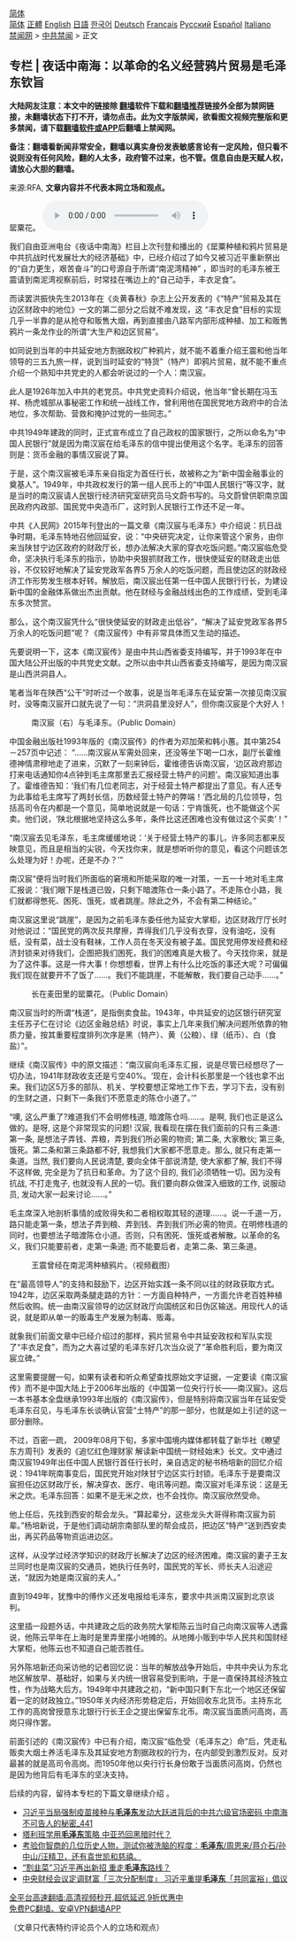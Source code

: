  <!-- 面包屑导航 --> <div class="breadcrumb"><!-- GTranslate: https://gtranslate.io/ -->  <div class="switcher notranslate">  <div class="selected">  <a href="#" onclick="return false;"> 简体</a>  </div>  <div class="option">  <a href="https://www.bannedbook.org" onclick="doGTranslate('zh-CN|zh-CN');jQuery('div.switcher div.selected a').html(jQuery(this).html());return false;" title="简体中文" class="nturl selected"> 简体</a>  <a href="https://www.bannedbook.org/zh-tw/" onclick="doGTranslate('zh-CN|zh-TW');jQuery('div.switcher div.selected a').html(jQuery(this).html());return false;" title="繁體中文" class="nturl"> 正體</a>  <a href="https://www.bannedbook.org/en/" onclick="doGTranslate('zh-CN|en');jQuery('div.switcher div.selected a').html(jQuery(this).html());return false;" title="English" class="nturl"> English</a>  <a href="https://www.bannedbook.org/ja/" onclick="doGTranslate('zh-CN|ja');jQuery('div.switcher div.selected a').html(jQuery(this).html());return false;" title="日本語" class="nturl"> 日語</a>  <a href="https://www.bannedbook.org/ko/" onclick="doGTranslate('zh-CN|ko');jQuery('div.switcher div.selected a').html(jQuery(this).html());return false;" title="한국어" class="nturl"> 한국어</a>  <a href="https://www.bannedbook.org/de/" onclick="doGTranslate('zh-CN|de');jQuery('div.switcher div.selected a').html(jQuery(this).html());return false;" title="Deutsch" class="nturl"> Deutsch</a>  <a href="https://www.bannedbook.org/fr/" onclick="doGTranslate('zh-CN|fr');jQuery('div.switcher div.selected a').html(jQuery(this).html());return false;" title="Français" class="nturl"> Français</a>  <a href="https://www.bannedbook.org/ru/" onclick="doGTranslate('zh-CN|ru');jQuery('div.switcher div.selected a').html(jQuery(this).html());return false;" title="Русский" class="nturl"> Русский</a>  <a href="https://www.bannedbook.org/es/" onclick="doGTranslate('zh-CN|es');jQuery('div.switcher div.selected a').html(jQuery(this).html());return false;" title="Español" class="nturl"> Español</a>  <a href="https://www.bannedbook.org/it/" onclick="doGTranslate('zh-CN|it');jQuery('div.switcher div.selected a').html(jQuery(this).html());return false;" title="Italiano" class="nturl"> Italiano</a>  </div>  </div>      <div class='breadcrumb-sub'><!-- Breadcrumb NavXT 6.3.0 --> <a href="https://www.bannedbook.org/" class="home">禁闻网</a> &gt; <a href="https://www.bannedbook.org/bnews/cbnews/" class="category">中共禁闻</a> &gt; 正文</div></div><h2>专栏 | 夜话中南海：以革命的名义经营鸦片贸易是毛泽东钦旨</h2> <p class="notice"><b>大陆网友注意：本文中的链接除 <a href="https://github.com/bannedbook/fanqiang" >翻墙</a>软件下载和<a href="https://github.com/killgcd/justmysocks/blob/master/README.md">翻墙推荐</a>链接外全部为禁网链接，未翻墙状态下打不开，请勿点击。此为文字版禁闻，欲看图文视频完整版和更多禁闻，请下载<a href="https://github.com/bannedbook/fanqiang">翻墙软件或APP</a>后翻墙上禁闻网。</p><p>备注：翻墙看新闻非常安全，翻墙以真实身份发表敏感言论有一定风险，但只看不说则没有任何风险，翻的人太多，政府管不过来，也不管。信息自由是天赋人权，请放心大胆的翻墙。</b></p>  <div class="entry"> <p>来源:RFA, <strong>文章内容并不代表本网立场和观点。</strong></p> <p>&#32578;&#31903;&#33457;&#12290;             <audio controls="controls" preload="metadata" src="https://www.rfa.org/mandarin/zhuanlan/yehuazhongnanhai/gx-08162021164203.html/@@stream" type="audio/mpeg"></audio></p> <p>&#25105;&#20204;&#33258;&#30001;&#20122;&#27954;&#30005;&#21488;&#12298;&#22812;&#35805;&#20013;&#21335;&#28023;&#12299;&#26639;&#30446;&#19978;&#27425;&#21002;&#30331;&#21644;&#25773;&#20986;&#30340;&#12298;&#32578;&#31903;&#31181;&#26893;&#21644;&#40486;&#29255;&#36152;&#26131;&#26159;&#20013;&#20849;&#25239;&#25112;&#26102;&#20195;&#21457;&#23637;&#22766;&#22823;&#30340;&#32463;&#27982;&#22522;&#30784;&#12299;&#20013;&#65292;&#24050;&#32463;&#20171;&#32461;&#36807;&#20102;&#22914;&#20170;&#21448;&#34987;&#20064;&#36817;&#24179;&#37325;&#26032;&#31085;&#20986;&#30340;&#8220;&#33258;&#21147;&#26356;&#29983;&#65292;&#33392;&#33510;&#22859;&#26007;&#8221;&#30340;&#21475;&#21495;&#28304;&#33258;&#20110;&#25152;&#35859;&#8220;&#21335;&#27877;&#28286;&#31934;&#31070;&#8221; &#65292;&#21363;&#24403;&#26102;&#30340;&#27611;&#27901;&#19996;&#34987;&#29579;&#38663;&#35831;&#21040;&#21335;&#27877;&#28286;&#35270;&#23519;&#21069;&#21518;&#65292;&#26102;&#24120;&#25346;&#22312;&#22068;&#36793;&#19978;&#30340;&#8220;&#33258;&#24049;&#21160;&#25163;&#65292;&#20016;&#34915;&#36275;&#39135;&#8221;&#12290;</p> <p>&#32780;&#35835;&#32610;&#27946;&#25391;&#24555;&#20808;&#29983;2013&#24180;&#22312;&#12298;&#28814;&#40644;&#26149;&#31179;&#12299;&#26434;&#24535;&#19978;&#20844;&#24320;&#21457;&#34920;&#30340;&#12298;&#8220;&#29305;&#20135;&#8221;&#36152;&#26131;&#21450;&#20854;&#22312;&#36793;&#21306;&#36130;&#25919;&#20013;&#30340;&#22320;&#20301;&#12299;&#19968;&#25991;&#30340;&#31532;&#20108;&#37096;&#20998;&#20043;&#21518;&#23601;&#19981;&#38590;&#21457;&#29616;&#65292;&#36825; &#8220;&#20016;&#34915;&#36275;&#39135;&#8221;&#30446;&#26631;&#30340;&#23454;&#29616;&#20960;&#20046;&#19968;&#21322;&#38752;&#30340;&#26159;&#20174;&#25250;&#22842;&#21644;&#36137;&#21806;&#22823;&#28895;&#65292;&#20877;&#21040;&#30452;&#25509;&#30001;&#20843;&#36335;&#20891;&#20869;&#37096;&#24418;&#25104;&#31181;&#26893;&#12289;&#21152;&#24037;&#21644;&#36137;&#21806;&#40486;&#29255;&#19968;&#26465;&#40857;&#20316;&#19994;&#30340;&#25152;&#35859;&#8220;&#22823;&#29983;&#20135;&#21644;&#36793;&#21306;&#36152;&#26131;&#8221;&#12290;</p> <p>&#22914;&#21516;&#35828;&#21040;&#24403;&#24180;&#30340;&#20013;&#20849;&#24310;&#23433;&#22320;&#26041;&#21106;&#25454;&#25919;&#26435;&#24191;&#31181;&#40486;&#29255;&#65292;&#23601;&#19981;&#33021;&#19981;&#30528;&#37325;&#20171;&#32461;&#29579;&#38663;&#21644;&#20182;&#24403;&#24180;&#39046;&#23548;&#30340;&#19977;&#20116;&#20061;&#26053;&#19968;&#26679;&#65292;&#35828;&#21040;&#24403;&#26102;&#24310;&#23433;&#30340;&#8220;&#29305;&#36135;&#8221;&#65288;&#29305;&#20135;&#65289;&#21363;&#40486;&#29255;&#36152;&#26131;&#65292;&#23601;&#19981;&#33021;&#19981;&#37325;&#28857;&#20171;&#32461;&#19968;&#20010;&#29087;&#30693;&#20013;&#20849;&#20826;&#21490;&#30340;&#20154;&#37117;&#20250;&#21548;&#35828;&#36807;&#30340;&#19968;&#20010;&#20154;&#65306;&#21335;&#27721;&#23480;&#12290;</p> <p>&#27492;&#20154;&#26159;1926&#24180;&#21152;&#20837;&#20013;&#20849;&#30340;&#32769;&#20826;&#21592;&#12290;&#20013;&#20849;&#20826;&#21490;&#36164;&#26009;&#20171;&#32461;&#35828;&#65292;&#20182;&#24403;&#24180;&#8220;&#26366;&#38271;&#26399;&#22312;&#20911;&#29577;&#31077;&#12289;&#26472;&#34382;&#22478;&#37096;&#20174;&#20107;&#31192;&#23494;&#24037;&#20316;&#21644;&#32479;&#19968;&#25112;&#32447;&#24037;&#20316;&#65292;&#26366;&#21033;&#29992;&#20182;&#22312;&#22269;&#27665;&#20826;&#22320;&#26041;&#25919;&#24220;&#20013;&#30340;&#21512;&#27861;&#22320;&#20301;&#65292;&#22810;&#27425;&#24110;&#21161;&#12289;&#33829;&#25937;&#21644;&#25513;&#25252;&#36807;&#20826;&#30340;&#19968;&#20123;&#21516;&#24535;&#12290;&#8221;</p> <p>&#20013;&#20849;1949&#24180;&#24314;&#25919;&#30340;&#21516;&#26102;&#65292;&#27491;&#24335;&#23459;&#24067;&#25104;&#31435;&#20102;&#33258;&#24049;&#25919;&#26435;&#30340;&#22269;&#23478;&#38134;&#34892;&#65292;&#20043;&#25152;&#20197;&#21629;&#21517;&#20026;&#8220;&#20013;&#22269;&#20154;&#27665;&#38134;&#34892;&#8221;&#23601;&#26159;&#22240;&#20026;&#21335;&#27721;&#23480;&#22312;&#32473;&#27611;&#27901;&#19996;&#30340;&#20449;&#20013;&#25552;&#20986;&#20351;&#29992;&#36825;&#20010;&#21517;&#23383;&#12290;&#27611;&#27901;&#19996;&#30340;&#22238;&#31572;&#21017;&#26159;&#65306;&#36135;&#24065;&#37329;&#34701;&#30340;&#20107;&#24773;&#27721;&#23480;&#35828;&#20102;&#31639;&#12290;</p> <p>&#20110;&#26159;&#65292;&#36825;&#20010;&#21335;&#27721;&#23480;&#34987;&#27611;&#27901;&#19996;&#20146;&#33258;&#25351;&#23450;&#20026;&#39318;&#20219;&#34892;&#38271;&#65292;&#25925;&#34987;&#31216;&#20043;&#20026;&#8220;&#26032;&#20013;&#22269;&#37329;&#34701;&#20107;&#19994;&#30340;&#22880;&#22522;&#20154;&#8221;&#12290;1949&#24180;&#65292;&#20013;&#20849;&#25919;&#26435;&#21457;&#34892;&#30340;&#31532;&#19968;&#32452;&#20154;&#27665;&#24065;&#19978;&#30340;&#8220;&#20013;&#22269;&#20154;&#27665;&#38134;&#34892;&#8221;&#31561;&#27721;&#23383;&#65292;&#23601;&#26159;&#24403;&#26102;&#30340;&#21335;&#27721;&#23480;&#35831;&#20154;&#27665;&#38134;&#34892;&#32463;&#27982;&#30740;&#31350;&#23460;&#30740;&#31350;&#21592;&#39532;&#25991;&#34074;&#20070;&#20889;&#30340;&#12290;&#39532;&#25991;&#34074;&#26366;&#20379;&#32844;&#21335;&#20140;&#22269;&#27665;&#25919;&#24220;&#20869;&#25919;&#37096;&#12289;&#22269;&#27665;&#20826;&#20013;&#22830;&#36896;&#24065;&#21378;&#65292;&#36825;&#26102;&#21040;&#20154;&#27665;&#38134;&#34892;&#24037;&#20316;&#36824;&#19981;&#36275;&#19968;&#24180;&#12290;</p>  <p>&#20013;&#20849;&#12298;&#20154;&#27665;&#32593;&#12299;2015&#24180;&#21002;&#30331;&#20986;&#30340;&#19968;&#31687;&#25991;&#31456;&#12298;&#21335;&#27721;&#23480;&#19982;&#27611;&#27901;&#19996;&#12299;&#20013;&#20171;&#32461;&#35828;&#65306;&#25239;&#26085;&#25112;&#20105;&#26102;&#26399;&#65292;&#27611;&#27901;&#19996;&#29305;&#22320;&#21484;&#20182;&#22238;&#24310;&#23433;&#65292;&#35828;&#65306;&#8220;&#20013;&#22830;&#30740;&#31350;&#20915;&#23450;&#65292;&#35753;&#20320;&#26469;&#31649;&#36825;&#20010;&#23478;&#21153;&#65292;&#30001;&#20320;&#26469;&#24403;&#38485;&#29976;&#23425;&#36793;&#21306;&#25919;&#24220;&#30340;&#36130;&#25919;&#21381;&#38271;&#65292;&#24819;&#21150;&#27861;&#35299;&#20915;&#22823;&#23478;&#30340;&#31359;&#34915;&#21507;&#39277;&#38382;&#39064;&#12290;&#8221;&#21335;&#27721;&#23480;&#20020;&#21361;&#21463;&#21629;&#65292;&#22362;&#20915;&#25191;&#34892;&#27611;&#27901;&#19996;&#30340;&#25351;&#31034;&#65292;&#21327;&#21161;&#20013;&#22830;&#29408;&#25235;&#36130;&#25919;&#24037;&#20316;&#65292;&#24456;&#24555;&#20351;&#24310;&#23433;&#30340;&#36130;&#25919;&#36208;&#20986;&#20302;&#35895;&#65292;&#19981;&#20165;&#36739;&#22909;&#22320;&#35299;&#20915;&#20102;&#24310;&#23433;&#20826;&#25919;&#20891;&#21508;&#30028;5 &#19975;&#20313;&#20154;&#30340;&#21507;&#39277;&#38382;&#39064;&#65292;&#32780;&#19988;&#20351;&#36793;&#21306;&#30340;&#36130;&#25919;&#32463;&#27982;&#24037;&#20316;&#24418;&#21183;&#21457;&#29983;&#26681;&#26412;&#22909;&#36716;&#12290;&#35299;&#25918;&#21518;&#65292;&#21335;&#27721;&#23480;&#20986;&#20219;&#31532;&#19968;&#20219;&#20013;&#22269;&#20154;&#27665;&#38134;&#34892;&#34892;&#38271;&#65292;&#20026;&#24314;&#35774;&#26032;&#20013;&#22269;&#30340;&#37329;&#34701;&#20307;&#31995;&#20570;&#20986;&#26480;&#20986;&#36129;&#29486;&#12290;&#20182;&#22312;&#36130;&#32463;&#19982;&#37329;&#34701;&#25112;&#32447;&#20986;&#33394;&#30340;&#24037;&#20316;&#25104;&#32489;&#65292;&#21463;&#21040;&#27611;&#27901;&#19996;&#22810;&#27425;&#36190;&#36175;&#12290;</p> <p>&#37027;&#20040;&#65292;&#36825;&#20010;&#21335;&#27721;&#23480;&#20973;&#20160;&#20040;&#8220;&#24456;&#24555;&#20351;&#24310;&#23433;&#30340;&#36130;&#25919;&#36208;&#20986;&#20302;&#35895;&#8221;&#65292;&#8220;&#35299;&#20915;&#20102;&#24310;&#23433;&#20826;&#25919;&#20891;&#21508;&#30028;5&#19975;&#20313;&#20154;&#30340;&#21507;&#39277;&#38382;&#39064;&#8221;&#21602;&#65311;&#12298;&#21335;&#27721;&#23480;&#20256;&#12299;&#20013;&#26377;&#38750;&#24120;&#20855;&#20307;&#32780;&#21448;&#29983;&#21160;&#30340;&#25551;&#36848;&#12290;</p> <p>&#20808;&#35201;&#35828;&#26126;&#19968;&#19979;&#65292;&#36825;&#26412;&#12298;&#21335;&#27721;&#23480;&#20256;&#12299;&#26159;&#30001;&#20013;&#20849;&#23665;&#35199;&#30465;&#22996;&#25903;&#25345;&#32534;&#20889;&#65292;&#24182;&#20110;1993&#24180;&#22312;&#20013;&#22269;&#22823;&#38470;&#20844;&#24320;&#20986;&#29256;&#30340;&#20013;&#20849;&#20826;&#21490;&#25991;&#29486;&#12290;&#20043;&#25152;&#20197;&#30001;&#20013;&#20849;&#23665;&#35199;&#30465;&#22996;&#25903;&#25345;&#32534;&#20889;&#65292;&#26159;&#22240;&#20026;&#21335;&#27721;&#23480;&#26159;&#23665;&#35199;&#27946;&#27934;&#21439;&#20154;&#12290;</p> <p>&#31508;&#32773;&#24403;&#24180;&#22312;&#38485;&#35199;&#8220;&#20844;&#24178;&#8221;&#26102;&#21548;&#36807;&#19968;&#20010;&#25925;&#20107;&#65292;&#35828;&#26159;&#24403;&#24180;&#27611;&#27901;&#19996;&#22312;&#24310;&#23433;&#31532;&#19968;&#27425;&#25509;&#35265;&#21335;&#27721;&#23480;&#26102;&#65292;&#27809;&#31561;&#21335;&#27721;&#23480;&#24320;&#21475;&#23601;&#20808;&#35828;&#20102;&#19968;&#21477;&#65306;&#8220;&#27946;&#27934;&#21439;&#37324;&#27809;&#22909;&#20154;&#8221;&#65292;&#20294;&#20320;&#21335;&#27721;&#23480;&#26159;&#20010;&#22823;&#22909;&#20154;&#65281;</p> <p><figure> <figcaption>&#21335;&#27721;&#23480;&#65288;&#21491;&#65289;&#19982;&#27611;&#27901;&#19996;&#12290;&#65288;Public Domain&#65289;</figcaption></figure> <p>&#20013;&#22269;&#37329;&#34701;&#20986;&#29256;&#31038;1993&#24180;&#29256;&#30340;&#12298;&#21335;&#27721;&#23480;&#20256;&#12299;&#30340;&#20316;&#32773;&#20026;&#37011;&#21152;&#33635;&#21644;&#38889;&#23567;&#34137;&#12290;&#20854;&#20013;&#31532;254&#65293;257&#39029;&#20013;&#35760;&#36848;&#65306; &#8220;&#8230;&#8230;&#21335;&#27721;&#23480;&#20174;&#20891;&#38656;&#22788;&#22238;&#26469;&#65292;&#36824;&#27809;&#31561;&#22352;&#19979;&#21917;&#19968;&#21475;&#27700;&#65292;&#21103;&#21381;&#38271;&#38669;&#32500;&#24503;&#31070;&#24773;&#32899;&#31302;&#22320;&#36208;&#20102;&#36827;&#26469;&#65292;&#27785;&#40664;&#20102;&#19968;&#21051;&#26469;&#38047;&#21518;&#65292;&#38669;&#32500;&#24503;&#21578;&#35785;&#21335;&#27721;&#23480;&#65292;&#8216;&#36793;&#21306;&#25919;&#24220;&#37027;&#36793;&#25171;&#26469;&#30005;&#35805;&#36890;&#30693;&#20320;4&#28857;&#38047;&#21040;&#27611;&#20027;&#24109;&#37027;&#37324;&#21435;&#27719;&#25253;&#32463;&#33829;&#22303;&#29305;&#20135;&#30340;&#38382;&#39064;&#8217;&#12290;&#21335;&#27721;&#23480;&#30693;&#36947;&#20986;&#20107;&#20102;&#12290;&#38669;&#32500;&#24503;&#21578;&#30693;&#65306;&#8216;&#25105;&#20204;&#26377;&#20960;&#20301;&#32769;&#21516;&#24535;&#65292;&#23545;&#20110;&#32463;&#33829;&#22303;&#29305;&#20135;&#37117;&#25552;&#20986;&#20102;&#24847;&#35265;&#12290;&#26377;&#20154;&#36824;&#19987;&#20026;&#27492;&#20107;&#32473;&#27611;&#20027;&#24109;&#20889;&#20102;&#20004;&#23553;&#38271;&#20449;&#65292;&#21382;&#25968;&#32463;&#33829;&#22303;&#29305;&#20135;&#30340;&#24330;&#31471;&#65281;&#8217;&#35199;&#21271;&#23616;&#30340;&#20960;&#20301;&#39046;&#23548;&#65292;&#21253;&#25324;&#39640;&#21496;&#20196;&#22312;&#20869;&#37117;&#26159;&#19968;&#20010;&#24847;&#35265;&#65292;&#31616;&#21333;&#22320;&#35828;&#23601;&#26159;&#19968;&#21477;&#35805;&#65306;&#23425;&#32943;&#39295;&#27515;&#65292;&#20063;&#19981;&#33021;&#20570;&#36825;&#20010;&#20080;&#21334;&#12290;&#20182;&#20204;&#35828;&#65292;&#8216;&#38485;&#21271;&#26681;&#25454;&#22320;&#22362;&#25345;&#36825;&#20040;&#22810;&#24180;&#65292;&#26465;&#20214;&#27604;&#36825;&#36824;&#22256;&#38590;&#20063;&#27809;&#26377;&#20570;&#36807;&#36825;&#20010;&#20080;&#21334;&#8217;&#65281;&#8221;</p> <p>&#8220;&#21335;&#27721;&#23480;&#21435;&#35265;&#27611;&#27901;&#19996;&#65292;&#27611;&#20027;&#24109;&#32531;&#32531;&#22320;&#35828;&#65306;&#8216;&#20851;&#20110;&#32463;&#33829;&#22303;&#29305;&#20135;&#30340;&#20107;&#20799;&#65292;&#35768;&#22810;&#21516;&#24535;&#37117;&#26469;&#21453;&#26144;&#24847;&#35265;&#65292;&#32780;&#19988;&#26159;&#30456;&#24403;&#30340;&#23574;&#38160;&#65292;&#20170;&#22825;&#25214;&#20320;&#26469;&#65292;&#23601;&#26159;&#24819;&#21548;&#21548;&#20320;&#30340;&#24847;&#35265;&#65292;&#30475;&#36825;&#20010;&#38382;&#39064;&#35813;&#24590;&#20040;&#22788;&#29702;&#20026;&#22909;&#65281;&#21150;&#21602;&#65292;&#36824;&#26159;&#19981;&#21150;&#65311;&#8217;&#8221;</p> <p>&#21335;&#27721;&#23480;&#8220;&#20415;&#23558;&#24403;&#26102;&#25105;&#20204;&#25152;&#38754;&#20020;&#30340;&#31384;&#22659;&#21644;&#25152;&#33021;&#37319;&#21462;&#30340;&#21807;&#19968;&#23545;&#31574;&#65292;&#19968;&#20116;&#19968;&#21313;&#22320;&#23545;&#27611;&#20027;&#24109;&#27719;&#25253;&#35828;&#65306;&#8216;&#25105;&#20204;&#30524;&#19979;&#26159;&#26632;&#36947;&#24050;&#27585;&#65292;&#21482;&#21097;&#19979;&#26263;&#28193;&#38472;&#20179;&#19968;&#26465;&#23567;&#36335;&#20102;&#12290;&#19981;&#36208;&#38472;&#20179;&#23567;&#36335;&#65292;&#25105;&#20204;&#23601;&#37117;&#24471;&#24971;&#27515;&#12289;&#22256;&#27515;&#12289;&#39295;&#27515;&#65292;&#25110;&#32773;&#36339;&#23830;&#12290;&#38500;&#27492;&#20043;&#22806;&#65292;&#19981;&#20250;&#26377;&#31532;&#20108;&#31181;&#32467;&#35770;&#12290;&#8221;</p> <p>&#21335;&#27721;&#23480;&#36825;&#37324;&#35828;&#8220;&#36339;&#23830;&#8221;&#65292;&#26159;&#22240;&#20026;&#20043;&#21069;&#27611;&#27901;&#19996;&#22996;&#20219;&#20182;&#20026;&#24310;&#23433;&#22823;&#25484;&#26588;&#65292;&#36793;&#21306;&#36130;&#25919;&#21381;&#21381;&#38271;&#26102;&#23545;&#20182;&#35828;&#36807;&#65306;&#8220;&#22269;&#27665;&#20826;&#30340;&#20004;&#27425;&#21453;&#20849;&#25705;&#25830;&#65292;&#24324;&#24471;&#25105;&#20204;&#20960;&#20046;&#27809;&#26377;&#34915;&#31359;&#65292;&#27809;&#26377;&#27833;&#21507;&#65292;&#27809;&#26377;&#32440;&#65292;&#27809;&#26377;&#33756;&#65292;&#25112;&#22763;&#27809;&#26377;&#38795;&#34972;&#65292;&#24037;&#20316;&#20154;&#21592;&#22312;&#20908;&#22825;&#27809;&#26377;&#34987;&#23376;&#30422;&#12290;&#22269;&#27665;&#20826;&#29992;&#20572;&#21457;&#32463;&#36153;&#21644;&#32463;&#27982;&#23553;&#38145;&#26469;&#23545;&#24453;&#25105;&#20204;&#65292;&#20225;&#22270;&#25226;&#25105;&#20204;&#22256;&#27515;&#65292;&#25105;&#20204;&#30340;&#22256;&#38590;&#30495;&#26159;&#22823;&#26497;&#20102;&#12290;&#20170;&#22825;&#25214;&#20320;&#26469;&#65292;&#23601;&#26159;&#20026;&#20102;&#36825;&#20214;&#20107;&#12290;&#36825;&#26159;&#19968;&#20214;&#22823;&#20107;&#65281;&#20320;&#24819;&#24819;&#30475;&#65292;&#19990;&#30028;&#19978;&#26377;&#20160;&#20040;&#27604;&#21507;&#39277;&#30340;&#20107;&#36824;&#22823;&#21602;&#65311;&#21487;&#20559;&#20559;&#25105;&#20204;&#29616;&#22312;&#23601;&#35201;&#24320;&#19981;&#20102;&#39277;&#20102;&#8230;&#8230;&#12290;&#25105;&#20204;&#19981;&#33021;&#36339;&#23830;&#65292;&#19981;&#33021;&#35299;&#25955;&#65292;&#25105;&#20204;&#35201;&#33258;&#24049;&#21160;&#25163;&#8230;&#8230;&#12290;&#8221;</p>  <p><figure> <figcaption>&#38271;&#22312;&#40614;&#30000;&#37324;&#30340;&#32578;&#31903;&#33457;&#12290;&#65288;Public Domain&#65289;</figcaption></figure> <p>&#21335;&#27721;&#23480;&#24403;&#26102;&#30340;&#25152;&#35859;&#8220;&#26632;&#36947;&#8221;&#65292;&#26159;&#25351;&#20498;&#21334;&#39135;&#30416;&#12290;1943&#24180;&#65292;&#20013;&#20849;&#24310;&#23433;&#30340;&#36793;&#21306;&#38134;&#34892;&#30740;&#31350;&#23460;&#20027;&#20219;&#33487;&#23376;&#20161;&#22312;&#35752;&#35770;&#12298;&#36793;&#21306;&#37329;&#34701;&#24635;&#32467;&#12299;&#26102;&#35828;&#65292;&#20107;&#23454;&#19978;&#20960;&#24180;&#26469;&#25105;&#20204;&#35299;&#20915;&#38382;&#39064;&#25152;&#20381;&#38752;&#30340;&#29289;&#36136;&#21147;&#37327;&#65292;&#25353;&#20854;&#37325;&#35201;&#31243;&#24230;&#25490;&#21015;&#27425;&#24207;&#26159;&#40657;&#65288;&#29305;&#20135;&#65289;&#12289;&#40644;&#65288;&#20844;&#31918;&#65289;&#12289;&#32511;&#65288;&#32440;&#24065;&#65289;&#12289;&#30333;&#65288;&#39135;&#30416;&#65289;&#8221;&#12290;</p> <p>&#32487;&#32493;&#12298;&#21335;&#27721;&#23480;&#20256;&#12299;&#20013;&#30340;&#21407;&#25991;&#25551;&#36848;&#65306;&#8220;&#21335;&#27721;&#23480;&#21521;&#27611;&#27901;&#19996;&#27719;&#25253;&#65292;&#35828;&#26159;&#23613;&#31649;&#24050;&#32463;&#24819;&#23613;&#20102;&#19968;&#20999;&#21150;&#27861;&#65292;1941&#24180;&#36130;&#25919;&#25910;&#25903;&#36824;&#26159;&#20111;&#31354;40%&#12290;&#8216;&#29616;&#22312;&#65292;&#20250;&#35745;&#31185;&#38271;&#37027;&#37324;&#26159;&#19968;&#20010;&#38065;&#20063;&#25343;&#19981;&#20986;&#26469;&#12290;&#25105;&#20204;&#36793;&#21306;5&#19975;&#22810;&#30340;&#37096;&#38431;&#12289;&#26426;&#20851;&#12289;&#23398;&#26657;&#35201;&#24819;&#27491;&#24120;&#22320;&#24037;&#20316;&#19979;&#21435;&#65292;&#23398;&#20064;&#19979;&#21435;&#65292;&#27809;&#26377;&#21035;&#30340;&#29983;&#36130;&#20043;&#36947;&#65292;&#21482;&#21097;&#19979;&#19968;&#26465;&#25105;&#20204;&#19981;&#24895;&#24847;&#36208;&#30340;&#38472;&#20179;&#23567;&#36947;&#20102;&#12290;&#8217;&#8221;</p> <p>&#8220;&#22114;, &#36825;&#20040;&#20005;&#37325;&#20102;?&#38590;&#36947;&#25105;&#20204;&#19981;&#20250;&#26126;&#20462;&#26632;&#36947;, &#26263;&#28193;&#38472;&#20179;&#21527;&#8230;&#8230;&#12290;&#26159;&#21834;, &#25105;&#20204;&#20063;&#27491;&#26159;&#36825;&#20040;&#20570;&#30340;&#12290;&#26159;&#21568;, &#36825;&#26159;&#20010;&#38750;&#24120;&#29616;&#23454;&#30340;&#38382;&#39064;! &#27721;&#23480;, &#25105;&#30475;&#29616;&#22312;&#25670;&#22312;&#25105;&#20204;&#38754;&#21069;&#30340;&#21482;&#26377;&#19977;&#26465;&#36947;: &#31532;&#19968;&#26465;, &#26159;&#24819;&#27861;&#23376;&#24324;&#38065;&#12289;&#24324;&#31918;&#65292;&#24324;&#21040;&#25105;&#20204;&#25152;&#24517;&#38656;&#30340;&#29289;&#36164;; &#31532;&#20108;&#26465;, &#22823;&#23478;&#25955;&#20249;; &#31532;&#19977;&#26465;, &#39295;&#27515;&#12290;&#31532;&#20108;&#26465;&#21644;&#31532;&#19977;&#26465;&#36335;&#37117;&#19981;&#22909;, &#25105;&#24819;&#25105;&#20204;&#22823;&#23478;&#37117;&#19981;&#24895;&#24847;&#36208;&#12290;&#37027;&#20040;, &#23601;&#21482;&#26377;&#36208;&#31532;&#19968;&#26465;&#36947;&#12290;&#24403;&#28982;, &#25105;&#20204;&#35201;&#21521;&#20154;&#27665;&#35828;&#28165;&#26970;, &#35201;&#21521;&#20840;&#20307;&#24178;&#37096;&#35828;&#28165;&#26970;, &#20351;&#22823;&#23478;&#37117;&#20102;&#35299;, &#25105;&#20204;&#19981;&#24471;&#19981;&#36825;&#26679;&#20570;, &#23436;&#20840;&#26159;&#20026;&#20102;&#25239;&#26085;&#21644;&#38761;&#21629;&#12290;&#20026;&#20102;&#36825;&#20010;&#30446;&#30340;, &#25105;&#20204;&#24517;&#39035;&#29306;&#29298;&#19968;&#20999;&#12290;&#22240;&#20026;&#27809;&#26377;&#25239;&#25112;, &#19981;&#25171;&#36208;&#39740;&#23376;, &#20063;&#23601;&#27809;&#26377;&#20154;&#27665;&#30340;&#19968;&#20999;&#12290;&#25105;&#20204;&#35201;&#21521;&#32676;&#20247;&#20570;&#28145;&#20837;&#32454;&#33268;&#30340;&#24037;&#20316;, &#35828;&#26381;&#21160;&#21592;, &#21457;&#21160;&#22823;&#23478;&#19968;&#36215;&#26469;&#35752;&#35770;&#8230;&#8230;&#12290;&#8221;</p> <p>&#27611;&#20027;&#24109;&#28145;&#20837;&#22320;&#21078;&#26512;&#20107;&#24773;&#30340;&#25104;&#36133;&#24471;&#22833;&#21644;&#20108;&#32773;&#30456;&#26435;&#21462;&#20854;&#36731;&#30340;&#36947;&#29702;&#8230;&#8230;&#12290;&#35828;&#19968;&#21315;&#36947;&#19968;&#19975;&#65292;&#36335;&#21482;&#33021;&#36208;&#31532;&#19968;&#26465;&#65292;&#24819;&#27861;&#23376;&#24324;&#21040;&#31918;&#12289;&#24324;&#21040;&#38065;&#12289;&#24324;&#21040;&#25105;&#20204;&#25152;&#24517;&#38656;&#30340;&#29289;&#36164;&#12290;&#22312;&#26126;&#20462;&#26632;&#36947;&#30340;&#21516;&#26102;&#65292;&#20063;&#35201;&#24819;&#27861;&#23376;&#26263;&#28193;&#38472;&#20179;&#23567;&#36947;&#12290;&#21542;&#21017;&#65292;&#21482;&#26377;&#22256;&#27515;&#12289;&#39295;&#27515;&#25110;&#32773;&#35299;&#25955;&#12290;&#20197;&#38761;&#21629;&#30340;&#21517;&#20041;&#65292;&#25105;&#20204;&#21482;&#33021;&#35201;&#21069;&#32773;&#65292;&#36208;&#31532;&#19968;&#26465;&#36947;; &#32780;&#19981;&#33021;&#35201;&#21518;&#32773;&#65292;&#36208;&#31532;&#20108;&#26465;&#12289;&#31532;&#19977;&#26465;&#36947;&#12290;</p> <p><figure> <figcaption>&#29579;&#38663;&#26366;&#32463;&#22312;&#21335;&#27877;&#28286;&#31181;&#26893;&#40486;&#29255;&#12290;&#65288;&#35270;&#39057;&#25130;&#22270;&#65289;</figcaption></figure> </p> <p>&#22312;&#8220;&#26368;&#39640;&#39046;&#23548;&#20154;&#8221;&#30340;&#25903;&#25345;&#21644;&#40723;&#21169;&#19979;&#65292;&#36793;&#21306;&#24320;&#22987;&#23454;&#36341;&#19968;&#26465;&#19981;&#21516;&#20197;&#24448;&#30340;&#36130;&#25919;&#33719;&#21462;&#26041;&#24335;&#12290;1942&#24180;&#65292;&#36793;&#21306;&#37319;&#21462;&#20004;&#26465;&#33151;&#36208;&#36335;&#30340;&#26041;&#38024;&#65306;&#19968;&#26041;&#38754;&#33258;&#31181;&#29305;&#20135;&#65292;&#19968;&#26041;&#38754;&#20801;&#35768;&#32769;&#30334;&#22995;&#31181;&#26893;&#28982;&#21518;&#25910;&#36141;&#12290;&#32479;&#19968;&#30001;&#21335;&#27721;&#23480;&#39046;&#23548;&#30340;&#36793;&#21306;&#36130;&#25919;&#21381;&#21521;&#22269;&#32479;&#21306;&#21644;&#26085;&#20266;&#21306;&#36755;&#36865;&#12290;&#29992;&#29616;&#20195;&#20154;&#30340;&#35805;&#35828;&#65292;&#23601;&#26159;&#21363;&#20174;&#21333;&#19968;&#30340;&#36137;&#27602;&#29983;&#20135;&#21457;&#23637;&#20026;&#21046;&#27602;&#12289;&#36137;&#27602;&#12290;</p> <p>&#23601;&#35937;&#25105;&#20204;&#21069;&#38754;&#25991;&#31456;&#20013;&#24050;&#32463;&#20171;&#32461;&#36807;&#30340;&#37027;&#26679;&#65292;&#40486;&#29255;&#36152;&#26131;&#20196;&#20013;&#20849;&#24310;&#23433;&#25919;&#26435;&#21644;&#20891;&#38431;&#23454;&#29616;&#20102;&#8220;&#20016;&#34915;&#36275;&#39135;&#8221;&#65292;&#32780;&#20026;&#20043;&#22823;&#21916;&#36807;&#26395;&#30340;&#27611;&#27901;&#19996;&#22909;&#20960;&#27425;&#24403;&#20247;&#35828;&#20102;&#8220;&#38761;&#21629;&#32988;&#21033;&#21518;&#65292;&#35201;&#20026;&#21335;&#27721;&#23480;&#31435;&#30865;&#12290;&#8221;</p> <p>&#36825;&#37324;&#38656;&#35201;&#25552;&#37266;&#19968;&#21477;&#65292;&#22914;&#26524;&#26377;&#35835;&#32773;&#21644;&#21548;&#20247;&#24076;&#26395;&#26597;&#25214;&#21407;&#22987;&#25991;&#23383;&#35777;&#25454;&#65292;&#19968;&#23450;&#35201;&#35835;&#12298;&#21335;&#27721;&#23480;&#20256;&#12299;&#32780;&#19981;&#26159;&#20013;&#22269;&#22823;&#38470;&#19978;&#20110;2006&#24180;&#20986;&#29256;&#30340;&#12298;&#20013;&#22269;&#31532;&#19968;&#20301;&#22830;&#34892;&#34892;&#38271;&#8212;&#8212;&#21335;&#27721;&#23480;&#12299;&#12290;&#36825;&#21518;&#19968;&#26412;&#20070;&#22522;&#26412;&#20840;&#30424;&#32487;&#25215;1993&#24180;&#20986;&#29256;&#30340;&#12298;&#21335;&#27721;&#23480;&#20256;&#12299;&#65292;&#20294;&#26159;&#29305;&#21035;&#23558;&#21335;&#27721;&#23480;&#24403;&#24180;&#22312;&#24310;&#23433;&#21463;&#27611;&#27901;&#19996;&#21484;&#35265;&#65292;&#19982;&#27611;&#27901;&#19996;&#38271;&#35848;&#30830;&#35748;&#23448;&#33829;&#8220;&#22303;&#29305;&#20135;&#8221;&#30340;&#37027;&#19968;&#37096;&#20998;&#65292;&#20063;&#23601;&#26159;&#22914;&#19978;&#24341;&#36848;&#30340;&#36825;&#19968;&#37096;&#20998;&#21024;&#38500;&#12290;</p>  <p>&#19981;&#36807;&#65292;&#30334;&#23494;&#19968;&#30095;&#65292; 2009&#24180;08&#26376;&#19979;&#26092;&#65292;&#22810;&#23478;&#20013;&#22269;&#22659;&#20869;&#23186;&#20307;&#37117;&#36716;&#36733;&#20102;&#26032;&#21326;&#31038;&#12298;&#30637;&#26395;&#19996;&#26041;&#21608;&#21002;&#12299;&#21457;&#34920;&#30340;&#12298;&#36861;&#24518;&#32418;&#33394;&#29702;&#36130;&#23478; &#35299;&#35835;&#26032;&#20013;&#22269;&#32479;&#19968;&#36130;&#32463;&#22987;&#26411;&#12299;&#38271;&#25991;&#12290;&#25991;&#20013;&#36890;&#36807;&#21335;&#27721;&#23480;1949&#24180;&#20986;&#20219;&#20013;&#22269;&#20154;&#27665;&#38134;&#34892;&#39318;&#20219;&#34892;&#38271;&#26102;&#65292;&#20146;&#33258;&#36873;&#23450;&#30340;&#31192;&#20070;&#26472;&#22521;&#26032;&#30340;&#22238;&#24518;&#20171;&#32461;&#35828;&#65306;1941&#24180;&#30358;&#21335;&#20107;&#21464;&#21518;&#65292;&#22269;&#27665;&#20826;&#24320;&#22987;&#23545;&#38485;&#29976;&#23425;&#36793;&#21306;&#23454;&#34892;&#23553;&#38145;&#12290;&#27611;&#27901;&#19996;&#20110;&#26159;&#35201;&#21335;&#27721;&#23480;&#25285;&#20219;&#36793;&#21306;&#36130;&#25919;&#21381;&#38271;&#65292;&#35299;&#20915;&#31359;&#34915;&#12289;&#21307;&#30103;&#12289;&#30005;&#35759;&#31561;&#38382;&#39064;&#12290;&#21335;&#27721;&#23480;&#23545;&#27611;&#27901;&#19996;&#35828;&#65306;&#36825;&#26159;&#26080;&#31859;&#20043;&#28810;&#12290;&#27611;&#27901;&#19996;&#22238;&#31572;&#65306;&#22914;&#26524;&#19981;&#26159;&#26080;&#31859;&#20043;&#28810;&#65292;&#20063;&#19981;&#20250;&#25214;&#20320;&#12290;&#21335;&#27721;&#23480;&#27427;&#28982;&#21463;&#21629;&#12290;</p> <p>&#20182;&#19978;&#20219;&#21518;&#65292;&#20808;&#25214;&#21040;&#35199;&#23433;&#30340;&#24110;&#20250;&#40857;&#22836;&#12290;&#8220;&#31639;&#36215;&#36744;&#20998;&#65292;&#36825;&#20123;&#40857;&#22836;&#22823;&#21733;&#24471;&#31216;&#21335;&#27721;&#23480;&#20026;&#21069;&#36744;&#12290;&#8221;&#26472;&#22521;&#26032;&#35828;&#65292;&#20110;&#26159;&#20182;&#20204;&#35843;&#21160;&#32993;&#23447;&#21335;&#37096;&#38431;&#37324;&#30340;&#24110;&#20250;&#25104;&#21592;&#65292;&#25226;&#36793;&#21306;&#8220;&#29305;&#20135;&#8221;&#36865;&#21040;&#35199;&#23433;&#21334;&#20986;&#65292;&#20877;&#20080;&#33647;&#21697;&#31561;&#29289;&#36164;&#36816;&#36827;&#36793;&#21306;&#12290;</p> <p>&#36825;&#26679;&#65292;&#20174;&#27809;&#23398;&#36807;&#32463;&#27982;&#23398;&#30693;&#35782;&#30340;&#36130;&#25919;&#21381;&#38271;&#35299;&#20915;&#20102;&#36793;&#21306;&#30340;&#32463;&#27982;&#22256;&#38590;&#12290;&#21335;&#27721;&#23480;&#30340;&#22971;&#23376;&#29579;&#21451;&#20848;&#21516;&#26102;&#20063;&#26159;&#21335;&#27721;&#23480;&#30340;&#20132;&#36890;&#21592;&#65292;&#22905;&#25191;&#34892;&#20219;&#21153;&#26102;&#65292;&#22269;&#27665;&#20826;&#30340;&#20891;&#38271;&#12289;&#24072;&#38271;&#22827;&#20154;&#27839;&#36884;&#36814;&#36865;&#65292;&#8220;&#23601;&#22240;&#20026;&#22905;&#26159;&#21335;&#27721;&#23480;&#30340;&#22827;&#20154;&#12290;&#8221;</p> <p>&#30452;&#21040;1949&#24180;&#65292;&#29369;&#35947;&#20013;&#30340;&#20613;&#20316;&#20041;&#36824;&#21457;&#30005;&#25253;&#32473;&#27611;&#27901;&#19996;&#65292;&#35201;&#27714;&#20013;&#20849;&#27966;&#21335;&#27721;&#23480;&#21040;&#21271;&#20140;&#35848;&#21028;&#12290;</p> <p>&#36825;&#37324;&#25554;&#19968;&#27573;&#39064;&#22806;&#35805;&#65292;&#20013;&#20849;&#24314;&#25919;&#20043;&#21518;&#30340;&#25919;&#21153;&#38498;&#22823;&#25484;&#26588;&#38472;&#20113;&#24403;&#26102;&#33258;&#24049;&#21521;&#21335;&#27721;&#23480;&#31561;&#20154;&#36879;&#38706;&#35828;&#65292;&#20182;&#38472;&#20113;&#26089;&#24180;&#22312;&#19978;&#28023;&#26102;&#26159;&#37324;&#24324;&#37324;&#25670;&#23567;&#22320;&#25674;&#30340;&#12290;&#20174;&#22320;&#25674;&#23567;&#36137;&#21040;&#20013;&#21326;&#20154;&#27665;&#20849;&#21644;&#22269;&#36130;&#32463;&#22823;&#25484;&#26588;&#65292;&#20182;&#38472;&#20113;&#20063;&#19981;&#30693;&#36947;&#33258;&#24049;&#33021;&#21542;&#32988;&#20219;&#12290;</p> <p>&#21478;&#22806;&#38472;&#22521;&#26032;&#36824;&#21521;&#37319;&#35775;&#20182;&#30340;&#35760;&#32773;&#22238;&#24518;&#35828;&#65306;&#24403;&#24180;&#30340;&#35299;&#25918;&#25112;&#20105;&#24320;&#22987;&#21518;&#65292;&#20013;&#20849;&#20013;&#22830;&#35748;&#20026;&#19996;&#21271;&#22320;&#21306;&#35299;&#25918;&#26089;&#12289;&#22522;&#30784;&#22909;&#65292;&#22914;&#26524;&#19982;&#20851;&#20869;&#32479;&#19968;&#24456;&#23481;&#26131;&#21463;&#21040;&#24433;&#21709;&#65292;&#20110;&#26159;&#19968;&#30452;&#20445;&#25345;&#20854;&#32463;&#27982;&#29420;&#31435;&#24615;&#65292;&#20316;&#20026;&#25112;&#30053;&#22823;&#21518;&#26041;&#12290;1949&#24180;&#20013;&#20849;&#24314;&#25919;&#20043;&#21021;&#65292;&#8220;&#26032;&#20013;&#22269;&#21482;&#21097;&#19979;&#19996;&#21271;&#19968;&#20010;&#22320;&#21306;&#36824;&#20445;&#30041;&#30528;&#19968;&#23450;&#30340;&#36130;&#25919;&#29420;&#31435;&#12290;&#8221;1950&#24180;&#20851;&#20869;&#32463;&#27982;&#24418;&#21183;&#31283;&#23450;&#21518;&#65292;&#24320;&#22987;&#22238;&#25910;&#19996;&#21271;&#36135;&#24065;&#12290;&#20027;&#25345;&#19996;&#21271;&#24037;&#20316;&#30340;&#39640;&#23703;&#26366;&#25480;&#24847;&#19996;&#21271;&#38134;&#34892;&#34892;&#38271;&#29579;&#20225;&#20043;&#25552;&#20986;&#20445;&#30041;&#19996;&#21271;&#24065;&#12290;&#21335;&#27721;&#23480;&#24403;&#38754;&#36136;&#38382;&#39640;&#23703;&#65292;&#39640;&#23703;&#21482;&#24471;&#20316;&#32610;&#12290;</p> <p>&#21069;&#38754;&#24341;&#36848;&#30340;&#12298;&#21335;&#27721;&#23480;&#20256;&#12299;&#20013;&#24050;&#26377;&#20171;&#32461;&#65292;&#21335;&#27721;&#23480;&#8220;&#20020;&#21361;&#21463;&#65288;&#27611;&#27901;&#19996;&#20043;&#65289;&#21629;&#8221;&#21518;&#65292;&#20973;&#36208;&#31169;&#36137;&#21334;&#22823;&#28895;&#22303;&#20859;&#27963;&#27611;&#27901;&#19996;&#21450;&#20854;&#24310;&#23433;&#22320;&#26041;&#21106;&#25454;&#25919;&#26435;&#30340;&#34892;&#20026;&#65292;&#22312;&#20869;&#37096;&#21463;&#21040;&#28608;&#28872;&#21453;&#23545;&#12290;&#21453;&#23545;&#26368;&#29978;&#30340;&#23601;&#26159;&#39640;&#21496;&#20196;&#39640;&#23703;&#12290;&#32780;1950&#24180;&#20182;&#20197;&#22830;&#34892;&#34892;&#38271;&#36523;&#20221;&#25954;&#20110;&#24403;&#38754;&#36136;&#38382;&#39640;&#23703;&#65292;&#20173;&#28982;&#20063;&#26159;&#22240;&#20026;&#20182;&#32972;&#21518;&#26377;&#27611;&#27901;&#19996;&#30340;&#22362;&#20915;&#25903;&#25345;&#12290;</p> <p>&#21518;&#32493;&#30340;&#20869;&#23481;&#65292;&#30041;&#24453;&#26412;&#19987;&#26639;&#30340;&#19979;&#31687;&#25991;&#31456;&#32487;&#32493;&#20171;&#32461; &#12290;</p>  <ul class='op-related-articles' title='相关阅读'> <li><a href='https://www.bannedbook.org/bnews/comments/20210821/1610067.html' target='_blank'>习近平当局强制疫苗接种与<b>毛泽东</b>发动大跃进背后的中共六级官场密码 中南海不可告人的秘密_441</a></li> <li><a href='https://www.bannedbook.org/bnews/bannedvideo/20210820/1609554.html' target='_blank'>塔利班学用<b>毛泽东</b>策略 中亚恐回黑暗时代？</a></li> <li><a href='https://www.bannedbook.org/bnews/bannedvideo/20210820/1609528.html' target='_blank'>考验你智商的几位历史人物，测试你被洗脑的程度：<b>毛泽东</b>/周恩来/蒋介石/孙中山/汪精卫，还有袁世凯和慈禧。</a></li> <li><a href='https://www.bannedbook.org/bnews/comments/20210820/1609466.html' target='_blank'>“割韭菜”习近平再出新招 重走<b>毛泽东</b>路线？</a></li> <li><a href='https://www.bannedbook.org/bnews/headline/20210819/1609150.html' target='_blank'>中央财经会议定调财富「三次分配制度」 习近平重提<b>毛泽东</b>「共同富裕」倡议</a></li> </ul> <p class="texttj"> <a href="https://github.com/bannedbook/fanqiang/wiki/V2ray%E6%9C%BA%E5%9C%BA" target="_blank">全平台高速翻墙:高清视频秒开,超低延迟,9折优惠中</a><br/> <a href="https://github.com/bannedbook/fanqiang/wiki/%E7%A6%81%E9%97%BB%E7%BD%91%E5%AE%89%E5%8D%93%E7%BF%BB%E5%A2%99%E6%96%B0%E9%97%BBAPP" target="_blank">免费PC翻墙、安卓VPN翻墙APP</a></p><p>&#65288;&#25991;&#31456;&#21482;&#20195;&#34920;&#29305;&#32422;&#35780;&#35770;&#21592;&#20010;&#20154;&#30340;&#31435;&#22330;&#21644;&#35266;&#28857;&#65289;</p><a name='sharetosocial'></a>  <div style="margin-bottom:5px;padding-bottom:5px;clear:both"> <div id="archive-pix-1" class="banner-ads"> <!-- AuctionX Display platform tag START --> <div id="26318x728x90x621x_ADSLOT2" clicktrack="%%CLICK_URL_ESC%%"></div> <!-- AuctionX Display platform tag END --> </div> <div id="archive-pix-2" class="banner-ads"> <!-- AuctionX Display platform tag START --> <div id="26315x300x250x621x_ADSLOT2" clicktrack="%%CLICK_URL_ESC%%"></div> <!-- AuctionX Display platform tag END --> </div> </div>  <div id="archive-pix-1" class="banner-ads"> <!-- AuctionX Display platform tag START --> <div id="26318x728x90x621x_ADSLOT3" clicktrack="%%CLICK_URL_ESC%%"></div> <!-- AuctionX Display platform tag END --> </div> </div><!--END ENTRY--> 